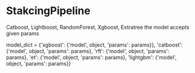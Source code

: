 # StakcingPipeline
Catboost, Lightboost, RandomForest, Xgboost, Extratree
the model accepts given params

model_dict = {'xgboost': 
                        {'model', object, 'params': params}},
              'catboost':
                        {'model', object, 'params': params},
              'rft':
                        {'model', object, 'params': params},
              'et':
                        {'model', object, 'params': params},
              'lightgbm':
                        {'model', object, 'params': params}}
